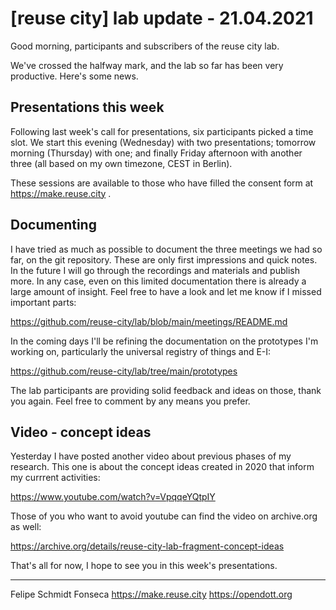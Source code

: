 # [reuse city] lab update - 21.04.2021

Good morning, participants and subscribers of the reuse city lab.

We've crossed the halfway mark, and the lab so far has been very productive. Here's some news.

## Presentations this week

Following last week's call for presentations, six participants picked a time slot. We start this evening (Wednesday) with two presentations; tomorrow morning (Thursday) with one; and finally Friday afternoon with another three (all based on my own timezone, CEST in Berlin).

These sessions are available to those who have filled the consent form at https://make.reuse.city .

## Documenting

I have tried as much as possible to document the three meetings we had so far, on the git repository. These are only first impressions and quick notes. In the future I will go through the recordings and materials and publish more. In any case, even on this limited documentation there is already a large amount of insight. Feel free to have a look and let me know if I missed important parts:

https://github.com/reuse-city/lab/blob/main/meetings/README.md

In the coming days I'll be refining the documentation on the prototypes I'm working on, particularly the universal registry of things and E-I:

https://github.com/reuse-city/lab/tree/main/prototypes

The lab participants are providing solid feedback and ideas on those, thank you again. Feel free to comment by any means you prefer.

## Video - concept ideas

Yesterday I have posted another video about previous phases of my research. This one is about the concept ideas created in 2020 that inform my currrent activities:

https://www.youtube.com/watch?v=VpqqeYQtpIY

Those of you who want to avoid youtube can find the video on archive.org as well:

https://archive.org/details/reuse-city-lab-fragment-concept-ideas

That's all for now, I hope to see you in this week's presentations.

---

Felipe Schmidt Fonseca
https://make.reuse.city
https://opendott.org
